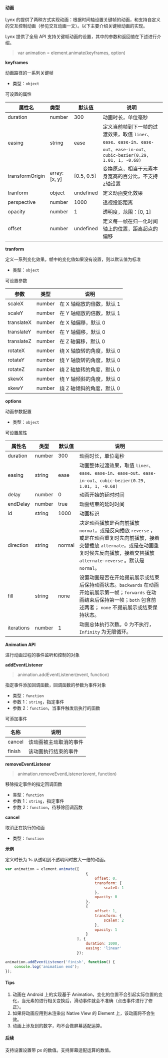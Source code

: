 #### 动画

Lynx 的提供了两种方式实现动画：根据时间轴设置关键帧的动画，和支持自定义的交互控制动画（参见交互动画一文）。以下主要介绍关键帧动画的实现。



Lynx 提供了全局 API 支持关键帧动画的设置，其中的参数和返回值在下述进行介绍。

> var animation = element.animate(keyframes, option)



**keyframes**

动画路径的一系列关键帧

- 类型：`object`

可设置的属性

| 属性名          | 类型          | 默认值     | 说明                                                         |
| --------------- | :------------ | ---------- | ------------------------------------------------------------ |
| duration        | number        | 300        | 动画时长，单位毫秒                                           |
| easing          | string        | ease       | 定义当前帧到下一帧的过渡效果，取值 `liner`、`ease`、`ease-in`、`ease-out`、`ease-in-out`、`cubic-bezier(0.29, 1.01, 1, -0.68)` |
| transformOrigin | array: [x, y] | [0.5, 0.5] | 变换原点，相当于元素本身宽高的百分比，不支持z轴设置          |
| tranform        | object        | undefined  | 定义动画变化效果                                             |
| perspective     | number        | 1000       | 透视投影距离                                                 |
| opacity         | number        | 1          | 透明度，范围：[0, 1]                                         |
| offset          | number        | undefined  | 定义每一帧在归一化时间轴上的位置，距离起点的偏移             |

**tranform**

定义一系列变化效果。帧中的变化值如果没有设置，则以默认值为标准

- 类型：`object`

可设置参数

| 参数   | 类型                  | 说明                                                         |
| ------ | ------------------------ | ------------------------------------------------------------ |
| scaleX | number             | 在 X 轴缩放的倍数，默认 1                                   |
| scaleY | number               | 在 Y 轴缩放的倍数，默认 1                                      |
| translateX | number                         | 在 X 轴偏移，默认 0                      |
| translateY | number                        | 在 Y 轴偏移，默认 0                      |
| translateZ | number                         | 在 Z 轴偏移，默认 0                    |
| rotateX | number | 绕 X 轴旋转的角度，默认 0 |
| rotateY | number | 绕 Y 轴旋转的角度，默认 0 |
| rotateZ | number | 绕 Z 轴旋转的角度，默认 0 |
| skewX | number                   | 绕 Y 轴倾斜的角度，默认 0                                       |
| skewY | number                   | 绕 Z 轴倾斜的角度，默认 0                              |



**options**

动画参数配置 

- 类型：`object`

可设置属性

| 属性名     | 类型   | 默认值 | 说明                                                         |
| ---------- | ------ | ------ | ------------------------------------------------------------ |
| duration   | number | 300    | 动画时长，单位毫秒                                           |
| easing     | string | ease   | 动画整体过渡效果，取值 `liner`、`ease`、`ease-in`、`ease-out`、`ease-in-out`、`cubic-bezier(0.29, 1.01, 1, -0.68)` |
| delay      | number | 0      | 动画开始的延时时间                                           |
| endDelay   | number | true   | 动画结束的延时时间                                           |
| id         | string | 1000   | 动画标识                                                     |
| direction  | string | normal | 决定动画播放是否向前播放 `normal`，或是反向播放 `reverse` ，或是在动画重复时先向前播放，接着交替播放 `alternate`，或是在动画重复时候先反向播放，接着交替播放 `alternate-reverse` 。默认是 `normal`。 |
| fill       | string | none   | 设置动画是否在开始提前展示或结束后保持动画状态。`backwards` 在动画开始前展示第一帧；`forwards` 在动画结束后保持第一帧；`both` 包含前述两者； `none` 不提前展示或结束保持状态。 |
| iterations | number | 1      | 动画总体执行次数。0 为不执行，`Infinity` 为无限循环。        |



**Animation API**

进行动画过程的事件监听和控制的对象



**addEventListener**

> animation.addEventListener(event, function)

指定事件添加回调函数，回调函数的参数为事件对象

- 类型：`function`
- 参数 1：`string`，指定事件
- 参数 2：`function`，当事件触发后执行的函数

可添加事件

| 名称   | 说明                   |
| ------ | ---------------------- |
| cancel | 该动画被主动取消的事件 |
| finish | 该动画执行结束的事件   |



**removeEventListener**

> animation.removeEventListener(event, function)

移除指定事件的指定回调函数

- 类型：`function`
- 参数 1：`string`，指定事件
- 参数 2：`function`，待移除回调函数



**cancel**

取消正在执行的动画

- 类型：`function`



**示例**

定义时长为 1s 从透明到不透明同时放大一倍的动画。

```js
var animation = element.animate([ 
    								{
                                        offset: 0,
                                        transform: {
                                            scaleX: 1
                                        },
                                        opacity: 0
                                    },
                                    {
                                        offset: 1,
                                        transform: {
                                            scaleX: 2
                                        },
                                        opacity: 1
                                    }
                                ], {
    								duration: 1000,
    								easing: 'linear'
								});

animation.addEventListener('finish', function() {
    console.log('animation end');
});
```



#### Tips

1. 动画在 Android 上的实现基于 Animation，变化的位置不会引起实际位置的变化，当元素的进行相关变换后，滑动事件就会不准确（点击事件进行了修正）。
2. 如果将动画应用到未渲染出 Native View 的 Element 上，该动画将不会生效。
3. 动画上涉及到的数字，均不会做屏幕适配运算。




#### 后续

支持设置设置带 px 的数值。支持屏幕适配运算的数值。